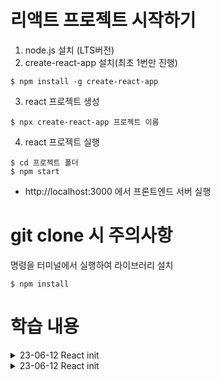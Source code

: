 # 리액트 프로젝트 시작하기

1. node.js 설치 (LTS버전)
2. create-react-app 설치(최초 1번만 진행)

```
$ npm install -g create-react-app
```

3. react 프로젝트 생성

```
$ npx create-react-app 프로젝트 이름
```

4. react 프로젝트 실행

```
$ cd 프로젝트 폴더
$ npm start
```

- http://localhost:3000 에서 프론트엔드 서버 실행

# git clone 시 주의사항

명령을 터미널에서 실행하여 라이브러리 설치

```
$ npm install
```

# 학습 내용

<details>
  <summary>23-06-12 React init</summary>
  
  - 리액트는 Component로 기본구성된다. <br>
  - Component는 페이지설계에서 기본단위이며 .js 또는 .jsx와 같은 확장자를 가진다. <br>
   - Component내 다른 Component를 불러올땐 입력하면 자동으로 import한다. <br>
   - 불러온 Component는 <> <<OtherComponent >/> </> 와 같이 입력하며 <br>
    <> </>안에 다른 태그이름을 넣을 수도 있다. <br>

- props는 부모에서 자식으로 값을 객체형태로 전달한다.
- Const function(pros) 와 같이 작성하면
props.var1, props.var2로 변수를 불러올수 있다.
</details>
<details>
  <summary>23-06-12 React init</summary>

- useState useEffect
</details>

